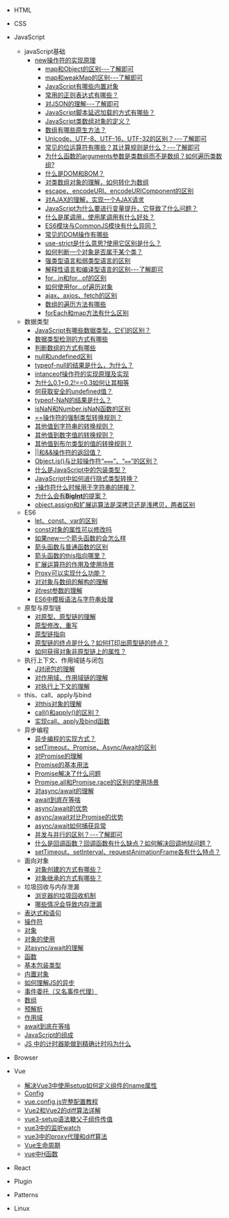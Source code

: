 * HTML

* CSS

* JavaScript
  * javaScript基础
    * [new操作符的实现原理](JavaScript/JavaScript基础/new操作符的实现原理.md)
        * [map和Object的区别---了解即可](JavaScript/JavaScript基础/map和Object的区别---了解即可.md)
        * [map和weakMap的区别---了解即可](JavaScript/JavaScript基础/map和weakMap的区别---了解即可.md)
        * [JavaScript有哪些内置对象](JavaScript/JavaScript基础/JavaScript有哪些内置对象.md)
        * [常用的正则表达式有哪些？](JavaScript/JavaScript基础/常用的正则表达式有哪些？.md)
        * [对JSON的理解---了解即可](JavaScript/JavaScript基础/对JSON的理解---了解即可.md)
        * [JavaScript脚本延迟加载的方式有哪些？](JavaScript/JavaScript基础/JavaScript脚本延迟加载的方式有哪些？.md)
        * [JavaScript类数组对象的定义？](JavaScript/JavaScript基础/JavaScript类数组对象的定义？.md)
        * [数组有哪些原生方法？](JavaScript/JavaScript基础/数组有哪些原生方法？.md)
        * [Unicode、UTF-8、UTF-16、UTF-32的区别？---了解即可](JavaScript/JavaScript基础/Unicode、UTF-8、UTF-16、UTF-32的区别？---了解即可.md)
        * [常见的位运算符有哪些？其计算规则是什么？---了解即可](JavaScript/JavaScript基础/常见的位运算符有哪些？其计算规则是什么？---了解即可.md)
        * [为什么函数的arguments参数是类数组而不是数组？如何遍历类数组?](JavaScript/JavaScript基础/为什么函数的arguments参数是类数组而不是数组？如何遍历类数组?.md)
        * [什么是DOM和BOM？](JavaScript/JavaScript基础/什么是DOM和BOM？.md)
        * [对类数组对象的理解，如何转化为数组](JavaScript/JavaScript基础/对类数组对象的理解，如何转化为数组.md)
        * [escape、encodeURI、encodeURIComponent的区别](JavaScript/JavaScript基础/escape、encodeURI、encodeURIComponent的区别.md)
        * [对AJAX的理解，实现一个AJAX请求](JavaScript/JavaScript基础/对AJAX的理解，实现一个AJAX请求.md)
        * [JavaScript为什么要进行变量提升，它导致了什么问题？](JavaScript/JavaScript基础/JavaScript为什么要进行变量提升，它导致了什么问题？.md)
        * [什么是尾调用，使用尾调用有什么好处？](JavaScript/JavaScript基础/什么是尾调用，使用尾调用有什么好处？.md)
        * [ES6模块与CommonJS模块有什么异同？](JavaScript/JavaScript基础/ES6模块与CommonJS模块有什么异同？.md)
        * [常见的DOM操作有哪些](JavaScript/JavaScript基础/常见的DOM操作有哪些.md)
        * [use-strict是什么意思?使用它区别是什么？](JavaScript/JavaScript基础/use-strict是什么意思?使用它区别是什么？.md)
        * [如何判断一个对象是否属于某个类？](JavaScript/JavaScript基础/如何判断一个对象是否属于某个类？.md)
        * [强类型语言和弱类型语言的区别](JavaScript/JavaScript基础/强类型语言和弱类型语言的区别.md)
        * [解释性语言和编译型语言的区别---了解即可](JavaScript/JavaScript基础/解释性语言和编译型语言的区别---了解即可.md)
        * [for...in和for...of的区别](JavaScript/JavaScript基础/for...in和for...of的区别.md)
        * [如何使用for...of遍历对象](JavaScript/JavaScript基础/如何使用for...of遍历对象.md)
        * [ajax、axios、fetch的区别](JavaScript/JavaScript基础/ajax、axios、fetch的区别.md)
        * [数组的遍历方法有哪些](JavaScript/JavaScript基础/数组的遍历方法有哪些.md)
        * [forEach和map方法有什么区别](JavaScript/JavaScript基础/forEach和map方法有什么区别.md)
  * 数据类型
    * [JavaScript有哪些数据类型，它们的区别？](JavaScript/数据类型/JavaScript有哪些数据类型，它们的区别？.md)
    * [数据类型检测的方式有哪些](JavaScript/JavaScript基础/数据类型检测的方式有哪些.md)
    * [判断数组的方式有哪些](JavaScript/JavaScript基础/判断数组的方式有哪些.md)
    * [null和undefined区别](JavaScript/JavaScript基础/null和undefined区别.md)
    * [typeof-null的结果是什么，为什么？](JavaScript/JavaScript基础/typeof-null的结果是什么，为什么？.md)
    * [intanceof操作符的实现原理及实现](JavaScript/JavaScript基础/intanceof操作符的实现原理及实现.md)
    * [为什么0.1+0.2!==0.3如何让其相等](JavaScript/JavaScript基础/为什么0.1+0.2!==0.3如何让其相等.md)
    * [何获取安全的undefined值？](JavaScript/JavaScript基础/何获取安全的undefined值？.md)
    * [typeof-NaN的结果是什么？](JavaScript/JavaScript基础/typeof-NaN的结果是什么？.md)
    * [isNaN和Number.isNaN函数的区别](JavaScript/JavaScript基础/isNaN和Number.isNaN函数的区别.md)
    * [==操作符的强制类型转换规则？](JavaScript/JavaScript基础/==操作符的强制类型转换规则？.md)
    * [其他值到字符串的转换规则？](JavaScript/JavaScript基础/其他值到字符串的转换规则？.md)
    * [其他值到数字值的转换规则？](JavaScript/JavaScript基础/其他值到数字值的转换规则？.md)
    * [其他值到布尔类型的值的转换规则？](JavaScript/JavaScript基础/其他值到布尔类型的值的转换规则？.md)
    * [||和&&操作符的返回值？](JavaScript/JavaScript基础/||和&&操作符的返回值？.md)
    * [Object.is()与比较操作符“`===`”、“`==`”的区别？](JavaScript/JavaScript基础/Object.is()与比较操作符“`===`”、“`==`”的区别？.md)
    * [什么是JavaScript中的包装类型？](JavaScript/JavaScript基础/什么是JavaScript中的包装类型？.md)
    * [JavaScript中如何进行隐式类型转换？](JavaScript/JavaScript基础/JavaScript中如何进行隐式类型转换？.md)
    * [`+`操作符什么时候用于字符串的拼接？](JavaScript/JavaScript基础/`+`操作符什么时候用于字符串的拼接？.md)
    * [为什么会有**BigInt**的提案？](JavaScript/JavaScript基础/为什么会有**BigInt**的提案？.md)
    * [object.assign和扩展运算法是深拷贝还是浅拷贝，两者区别](JavaScript/JavaScript基础/object.assign和扩展运算法是深拷贝还是浅拷贝，两者区别.md)
  * ES6
    * [let、const、var的区别](JavaScript/ES6/let、const、var的区别.md)
    * [const对象的属性可以修改吗](JavaScript/ES6/const对象的属性可以修改吗.md)
    * [如果new一个箭头函数的会怎么样](JavaScript/ES6/如果new一个箭头函数的会怎么样.md)
    * [箭头函数与普通函数的区别](JavaScript/ES6/箭头函数与普通函数的区别.md)
    * [箭头函数的this指向哪⾥？](JavaScript/ES6/箭头函数的this指向哪⾥？.md)
    * [扩展运算符的作用及使用场景](JavaScript/ES6/扩展运算符的作用及使用场景.md)
    * [Proxy可以实现什么功能？](JavaScript/ES6/Proxy可以实现什么功能？.md)
    * [对对象与数组的解构的理解](JavaScript/ES6/对对象与数组的解构的理解.md)
    * [对rest参数的理解](JavaScript/ES6/对rest参数的理解.md)
    * [ES6中模板语法与字符串处理](JavaScript/ES6/ES6中模板语法与字符串处理.md)
  * 原型与原型链
    * [对原型、原型链的理解](JavaScript/原型与原型链/对原型、原型链的理解.md)
    * [原型修改、重写](JavaScript/原型与原型链/原型修改、重写.md)
    * [原型链指向](JavaScript/原型与原型链/原型链指向.md)
    * [原型链的终点是什么？如何打印出原型链的终点？](JavaScript/原型与原型链/原型链的终点是什么？如何打印出原型链的终点？.md)
    * [如何获得对象非原型链上的属性？](JavaScript/原型与原型链/如何获得对象非原型链上的属性？.md)
  * 执行上下文、作用域链与闭包
    * [J对闭包的理解](JavaScript/执行上下文、作用域链与闭包/对闭包的理解.md)
    * [对作用域、作用域链的理解](JavaScript/执行上下文、作用域链与闭包/对作用域、作用域链的理解.md)
    * [对执行上下文的理解](JavaScript/执行上下文、作用域链与闭包/对执行上下文的理解.md)
  * this、call、apply与bind
    * [对this对象的理解](JavaScript/this、call、apply与bind/对this对象的理解.md)
    * [call()和apply()的区别？](JavaScript/this、call、apply与bind/call()和apply()的区别？.md)
    * [实现call、apply及bind函数](JavaScript/this、call、apply与bind/实现call、apply及bind函数.md)
  * 异步编程
    * [异步编程的实现方式？](JavaScript/异步编程/异步编程的实现方式？.md)
    * [setTimeout、Promise、Async/Await的区别](JavaScript/异步编程/setTimeout、Promise、Async/Await的区别.md)
    * [对Promise的理解](JavaScript/异步编程/对Promise的理解.md)
    * [Promise的基本用法](JavaScript/异步编程/Promise的基本用法.md)
    * [Promise解决了什么问题](JavaScript/异步编程/Promise解决了什么问题.md)
    * [Promise.all和Promise.race的区别的使用场景](JavaScript/异步编程/Promise.all和Promise.race的区别的使用场景.md)
    * [对async/await的理解](JavaScript/异步编程/对async/await的理解.md)
    * [await到底在等啥](JavaScript/异步编程/await到底在等啥.md)
    * [async/await的优势](JavaScript/异步编程/async/await的优势.md)
    * [async/await对比Promise的优势](JavaScript/异步编程/async/await对比Promise的优势.md)
    * [async/await如何捕获异常](JavaScript/异步编程/async/await如何捕获异常.md)
    * [并发与并行的区别？---了解即可](JavaScript/异步编程/并发与并行的区别？---了解即可.md)
    * [什么是回调函数？回调函数有什么缺点？如何解决回调地狱问题？](JavaScript/异步编程/什么是回调函数？回调函数有什么缺点？如何解决回调地狱问题？.md)
    * [setTimeout、setInterval、requestAnimationFrame各有什么特点？](JavaScript/异步编程/setTimeout、setInterval、requestAnimationFrame各有什么特点？.md)
  * 面向对象
    * [对象创建的方式有哪些？](JavaScript/面向对象/对象创建的方式有哪些？.md)
    * [对象继承的方式有哪些？](JavaScript/面向对象/对象继承的方式有哪些？.md)
  * 垃圾回收与内存泄漏
    * [浏览器的垃圾回收机制](JavaScript/垃圾回收与内存泄漏/浏览器的垃圾回收机制.md)
    * [哪些情况会导致内存泄漏](JavaScript/垃圾回收与内存泄漏/哪些情况会导致内存泄漏.md)
  * [表达式和语句](JavaScript/表达式和语句.md)
  * [操作符](JavaScript/操作符.md)
  * [对象](JavaScript/对象.md)
  * [对象的使用](JavaScript/对象的使用.md)
  * [对async/await的理解](JavaScript/对asyncawait的理解.md)
  * [函数](JavaScript/函数.md)
  * [基本包装类型](JavaScript/基本包装类型.md)
  * [内置对象](JavaScript/内置对象.md)
  * [如何理解JS的异步](JavaScript/如何理解JS的异步.md)
  * [事件委托（又名事件代理）](JavaScript/事件委托（又名事件代理）.md)
  * [数组](JavaScript/数组.md)
  * [预解析](JavaScript/预解析.md)
  * [作用域](JavaScript/作用域.md)
  * [await到底在等啥](JavaScript/await到底在等啥？.md)
  * [JavaScript的组成](JavaScript/JavaScript的组成.md)
  * [JS 中的计时器能做到精确计时吗为什么](JavaScript/JS中的计时器能做到精确计时吗为什么.md)

* Browser

* Vue
  * [解决Vue3中使用setup如何定义组件的name属性](Vue/解决Vue3中使用setup如何定义组件的name属性.md)
  * [Config](Vue/vue.config.js)
  * [vue.config.js完整配置教程](Vue/vue.config.js完整配置教程.md)
  * [Vue2和Vue2的diff算法详解](Vue/Vue2和Vue2的diff算法详解)
  * [vue3-setup语法糖父子组件传值](Vue/vue3-setup语法糖父子组件传值.md)
  * [vue3中的监听watch](Vue/vue3中的监听watch.md)
  * [vue3中的proxy代理和diff算法](Vue/vue3中的proxy代理和diff算法.md)
  * [Vue生命周期](Vue/Vue生命周期.md) 
  * [vue中H函数](Vue/vue中H函数.md)

* React

* Plugin

* Patterns

* Linux